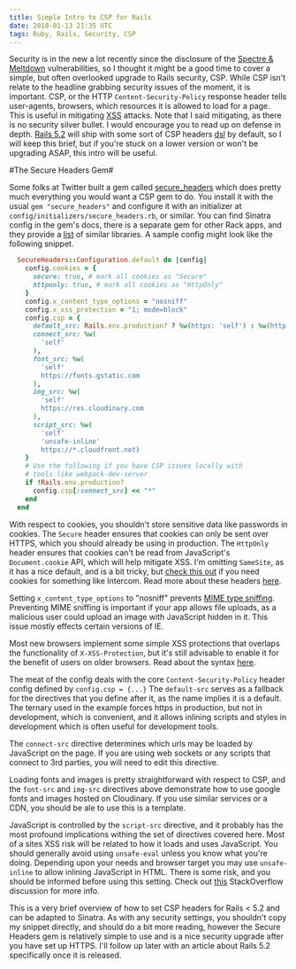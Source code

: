 ```yaml
---
title: Simple Intro to CSP for Rails
date: 2018-01-13 21:35 UTC
tags: Ruby, Rails, Security, CSP
---
```


Security is in the new a lot recently since the disclosure of the [Spectre & Meltdown](https://meltdownattack.com/) vulnerabilities, so I thought it might be a good time to cover a simple, but often overlooked upgrade to Rails security, CSP. While CSP isn't relate to the headline grabbing security issues of the moment, it is important. CSP, or the HTTP `Content-Security-Policy` response header tells user-agents, browsers, which resources it is allowed to load for a page. This is useful in mitigating [XSS](https://developer.mozilla.org/en-US/docs/Glossary/Cross-site_scripting) attacks. Note that I said mitigating, as there is no security silver bullet. I would encourage you to read up on defense in depth. [Rails 5.2](http://weblog.rubyonrails.org/2017/11/27/Rails-5-2-Active-Storage-Redis-Cache-Store-HTTP2-Early-Hints-Credentials/) will ship with some sort of CSP headers [dsl](https://github.com/rails/rails/pull/31162) by default, so I will keep this brief, but if you're stuck on a lower version or won't be upgrading ASAP, this intro will be useful.

#The Secure Headers Gem#

Some folks at Twitter built a gem called [secure_headers](https://github.com/twitter/secureheaders) which does pretty much everything you would want a CSP gem to do. You install it with the usual `gem "secure_headers"` and configure it with an initializer at `config/initializers/secure_headers.rb`, or similar. You can find Sinatra config in the gem's docs, there is a separate gem for other Rack apps, and they provide a [list](https://github.com/twitter/secureheaders#similar-libraries) of similar libraries. A sample config might look like the following snippet.

```ruby
  SecureHeaders::Configuration.default do |config|
    config.cookies = {
      secure: true, # mark all cookies as "Secure"
      httponly: true, # mark all cookies as "HttpOnly"
    }
    config.x_content_type_options = "nosniff"
    config.x_xss_protection = "1; mode=block"
    config.csp = {
      default_src: Rails.env.production? ? %w(https: 'self') : %w(http: 'self' 'unsafe-inline'),
      connect_src: %w(
        'self'
      ),
      font_src: %w(
        'self'
        https://fonts.gstatic.com
      ),
      img_src: %w(
        'self'
        https://res.cloudinary.com
      ),
      script_src: %w(
        'self'
        'unsafe-inline'
        https://*.cloudfront.net)
    }
    # Use the following if you have CSP issues locally with 
    # tools like webpack-dev-server
    if !Rails.env.production?
      config.csp[:connect_src] << "*"
    end
  end
```

With respect to cookies, you shouldn't store sensitive data like passwords in cookies. The `Secure` header ensures that cookies can only be sent over HTTPS, which you should already be using in production. The `HttpOnly` header ensures that cookies can't be read from JavaScript's `Document.cookie` API, which will help mitigate XSS. I'm omitting `SameSite`, as it has a nice default, and is a bit tricky, but [check this out](https://security.stackexchange.com/questions/168365/is-setting-same-site-attribute-of-a-cookie-to-lax-the-same-as-not-setting-the-sa) if you need cookies for something like Intercom. Read more about these headers [here](https://developer.mozilla.org/en-US/docs/Web/HTTP/Cookies). 

Setting `x_content_type_options` to "nosniff" prevents [MIME type sniffing](https://developer.mozilla.org/en-US/docs/Web/HTTP/Basics_of_HTTP/MIME_types#MIME_sniffing). Preventing MIME sniffing is important if your app allows file uploads, as a malicious user could upload an image with JavaScript hidden in it. This issue mostly effects certain versions of IE.

Most new browsers implement some simple XSS protections that overlaps the functionality of `X-XSS-Protection`, but it's still advisable to enable it for the benefit of users on older browsers. Read about the syntax [here](https://developer.mozilla.org/en-US/docs/Web/HTTP/Headers/X-XSS-Protection).

The meat of the config deals with the core `Content-Security-Policy` header config defined by `config.csp = {...}` The `default-src` serves as a fallback for the directives that you define after it, as the name implies it is a default. The ternary used in the example forces https in production, but not in development, which is convenient, and it allows inlining scripts and styles in development which is often useful for development tools.

The `connect-src` directive determines which urls may be loaded by JavaScript on the page. If you are using web sockets or any scripts that connect to 3rd parties, you will need to edit this directive.

Loading fonts and images is pretty straightforward with respect to CSP, and the `font-src`
and `img-src` directives above demonstrate how to use google fonts and images hosted on Cloudinary. If you use similar services or a CDN, you should be ale to use this is a template.

JavaScript is controlled by the `script-src` directive, and it probably has the most profound implications withing the set of directives covered here. Most of a sites XSS risk will be related to how it loads and uses JavaScript. You should generally avoid using `unsafe-eval` unless you know what you're doing. Depending upon your needs and browser target you may use `unsafe-inline` to allow inlining JavaScript in HTML. There is some risk, and you should be informed before using this setting. Check out [this](https://stackoverflow.com/questions/8502307/chrome-18-how-to-allow-inline-scripting-with-a-content-security-policy/38554505#38554505) StackOverflow discussion for more info.

This is a very brief overview of how to set CSP headers for Rails < 5.2 and can be adapted to Sinatra. As with any security settings, you shouldn't copy my snippet directly, and should do a bit more reading, however the Secure Headers gem is relatively simple to use and is a nice security upgrade after you have set up HTTPS. I'll follow up later with an article about Rails 5.2 specifically once it is released.